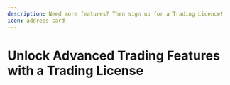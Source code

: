 ```yaml
---
description: Need more features? Then sign up for a Trading Licence!
icon: address-card
---
```


# Unlock Advanced Trading Features with a Trading License

